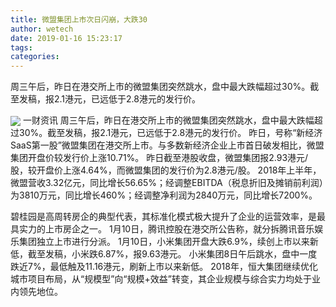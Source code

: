 ```yaml
---
title: 微盟集团上市次日闪崩，大跌30
author: wetech
date: 2019-01-16 15:23:17
tags: 
categories: 
---
```

周三午后，昨日在港交所上市的微盟集团突然跳水，盘中最大跌幅超过30%。截至发稿，报2.1港元，已远低于2.8港元的发行价。
<!-- more -->
<img align="center" border="0" src="https://imgcdn.yicai.com/uppics/images/2019/01/06beea2313d0c20e2750dc558d89d1e8.jpg" />
一财资讯
周三午后，昨日在港交所上市的微盟集团突然跳水，盘中最大跌幅超过30%。截至发稿，报2.1港元，已远低于2.8港元的发行价。
昨日，号称“新经济SaaS第一股”微盟集团在港交所上市。与多数新经济企业上市首日破发相比，微盟集团开盘价较发行价上涨10.71%。
昨日截至港股收盘，微盟集团报2.93港元/股，较开盘价上涨4.64%，而微盟集团的发行价为2.8港元/股。
2018年上半年，微盟营收3.32亿元，同比增长56.65%；经调整EBITDA（税息折旧及摊销前利润）为3810万元，同比增长460%；经调整净利润为2840万元，同比增长7200%。
 
 
碧桂园是高周转房企的典型代表，其标准化模式极大提升了企业的运营效率，是最具实力的上市房企之一。
1月10日，腾讯控股在港交所公告称，就分拆腾讯音乐娱乐集团独立上市进行分派。
1月10日，小米集团开盘大跌6.9%，续创上市以来新低，截至发稿，小米跌6.87%，报9.63港元。
小米集团8日午后跳水，盘中一度跌近7%，最低触及11.16港元，刷新上市以来新低。
2018年，恒大集团继续优化城市项目布局，从“规模型”向“规模+效益”转变，其企业规模与综合实力均处于业内领先地位。
